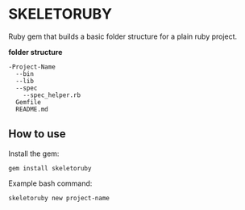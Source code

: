 # SKELETORUBY

Ruby gem that builds a basic folder structure for a plain ruby project.

**folder structure**
```
-Project-Name
  --bin
  --lib
  --spec
    --spec_helper.rb
  Gemfile
  README.md
```

## How to use

Install the gem:

`gem install skeletoruby`

Example bash command:

`skeletoruby new project-name`

